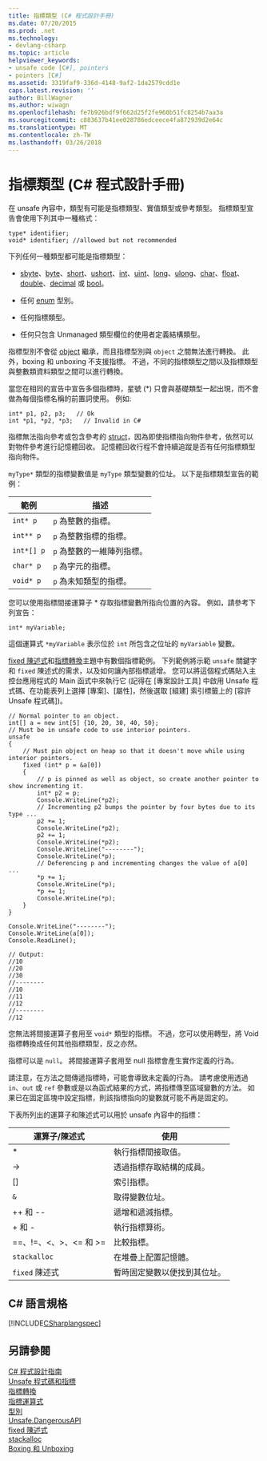```yaml
---
title: 指標類型 (C# 程式設計手冊)
ms.date: 07/20/2015
ms.prod: .net
ms.technology:
- devlang-csharp
ms.topic: article
helpviewer_keywords:
- unsafe code [C#], pointers
- pointers [C#]
ms.assetid: 3319faf9-336d-4148-9af2-1da2579cdd1e
caps.latest.revision: ''
author: BillWagner
ms.author: wiwagn
ms.openlocfilehash: fe7b926bdf9f662d25f2fe960b51fc8254b7aa3a
ms.sourcegitcommit: c883637b41ee028786edceece4fa872939d2e64c
ms.translationtype: MT
ms.contentlocale: zh-TW
ms.lasthandoff: 03/26/2018
---
```

# <a name="pointer-types-c-programming-guide"></a>指標類型 (C# 程式設計手冊)
在 unsafe 內容中，類型有可能是指標類型、實值類型或參考類型。 指標類型宣告會使用下列其中一種格式：  
  
```  
type* identifier;  
void* identifier; //allowed but not recommended  
```  
  
 下列任何一種類型都可能是指標類型：  
  
-   [sbyte](../../../csharp/language-reference/keywords/sbyte.md)、[byte](../../../csharp/language-reference/keywords/byte.md)、[short](../../../csharp/language-reference/keywords/short.md)、[ushort](../../../csharp/language-reference/keywords/ushort.md)、[int](../../../csharp/language-reference/keywords/int.md)、[uint](../../../csharp/language-reference/keywords/uint.md)、[long](../../../csharp/language-reference/keywords/long.md)、[ulong](../../../csharp/language-reference/keywords/ulong.md)、[char](../../../csharp/language-reference/keywords/char.md)、[float](../../../csharp/language-reference/keywords/float.md)、[double](../../../csharp/language-reference/keywords/double.md)、[decimal](../../../csharp/language-reference/keywords/decimal.md) 或 [bool](../../../csharp/language-reference/keywords/bool.md)。  
  
-   任何 [enum](../../../csharp/language-reference/keywords/enum.md) 型別。  
  
-   任何指標類型。  
  
-   任何只包含 Unmanaged 類型欄位的使用者定義結構類型。  
  
 指標型別不會從 [object](../../../csharp/language-reference/keywords/object.md) 繼承，而且指標型別與 `object` 之間無法進行轉換。 此外，boxing 和 unboxing 不支援指標。 不過，不同的指標類型之間以及指標類型與整數類資料類型之間可以進行轉換。  
  
 當您在相同的宣告中宣告多個指標時，星號 (*) 只會與基礎類型一起出現，而不會做為每個指標名稱的前置詞使用。 例如:   
  
```  
int* p1, p2, p3;   // Ok  
int *p1, *p2, *p3;   // Invalid in C#  
```  
  
 指標無法指向參考或包含參考的 [struct](../../../csharp/language-reference/keywords/struct.md)，因為即使指標指向物件參考，依然可以對物件參考進行記憶體回收。 記憶體回收行程不會持續追蹤是否有任何指標類型指向物件。  
  
 `myType*` 類型的指標變數值是 `myType` 類型變數的位址。 以下是指標類型宣告的範例：  
  
|範例|描述|  
|-------------|-----------------|  
|`int* p`|`p` 為整數的指標。|  
|`int** p`|`p` 為整數指標的指標。|  
|`int*[] p`|`p` 為整數的一維陣列指標。|  
|`char* p`|`p` 為字元的指標。|  
|`void* p`|`p` 為未知類型的指標。|  
  
 您可以使用指標間接運算子 * 存取指標變數所指向位置的內容。 例如，請參考下列宣告：  
  
```  
int* myVariable;  
```  
  
 這個運算式 `*myVariable` 表示位於 `int` 所包含之位址的 `myVariable` 變數。  
  
 [fixed 陳述式](../../../csharp/language-reference/keywords/fixed-statement.md)和[指標轉換](../../../csharp/programming-guide/unsafe-code-pointers/pointer-conversions.md)主題中有數個指標範例。  下列範例將示範 `unsafe` 關鍵字和 `fixed` 陳述式的需求，以及如何讓內部指標遞增。  您可以將這個程式碼貼入主控台應用程式的 Main 函式中來執行它  (記得在 [專案設計工具] 中啟用 Unsafe 程式碼、在功能表列上選擇 [專案]、[屬性]，然後選取 [組建] 索引標籤上的 [容許 Unsafe 程式碼])。  
  
```  
// Normal pointer to an object.  
int[] a = new int[5] {10, 20, 30, 40, 50};  
// Must be in unsafe code to use interior pointers.  
unsafe  
{  
    // Must pin object on heap so that it doesn't move while using interior pointers.  
    fixed (int* p = &a[0])  
    {  
        // p is pinned as well as object, so create another pointer to show incrementing it.  
        int* p2 = p;  
        Console.WriteLine(*p2);  
        // Incrementing p2 bumps the pointer by four bytes due to its type ...  
        p2 += 1;  
        Console.WriteLine(*p2);  
        p2 += 1;  
        Console.WriteLine(*p2);  
        Console.WriteLine("--------");  
        Console.WriteLine(*p);  
        // Deferencing p and incrementing changes the value of a[0] ...  
        *p += 1;  
        Console.WriteLine(*p);  
        *p += 1;  
        Console.WriteLine(*p);  
    }  
}  
  
Console.WriteLine("--------");  
Console.WriteLine(a[0]);  
Console.ReadLine();  
  
// Output:  
//10  
//20  
//30  
//--------  
//10  
//11  
//12  
//--------  
//12  
```  
  
 您無法將間接運算子套用至 `void*` 類型的指標。 不過，您可以使用轉型，將 Void 指標轉換成任何其他指標類型，反之亦然。  
  
 指標可以是 `null`。 將間接運算子套用至 null 指標會產生實作定義的行為。  
  
 請注意，在方法之間傳遞指標時，可能會導致未定義的行為。 請考慮使用透過 `in`、`out` 或 `ref` 參數或是以為函式結果的方式，將指標傳至區域變數的方法。 如果已在固定區塊中設定指標，則該指標指向的變數就可能不再是固定的。  
  
 下表所列出的運算子和陳述式可以用於 unsafe 內容中的指標：  
  
|運算子/陳述式|使用|  
|-------------------------|---------|  
|*|執行指標間接取值。|  
|->|透過指標存取結構的成員。|  
|[]|索引指標。|  
|`&`|取得變數位址。|  
|++ 和 --|遞增和遞減指標。|  
|+ 和 -|執行指標算術。|  
|==、!=、\<、>、\<= 和 >=|比較指標。|  
|`stackalloc`|在堆疊上配置記憶體。|  
|`fixed` 陳述式|暫時固定變數以便找到其位址。|  
  
## <a name="c-language-specification"></a>C# 語言規格  
 [!INCLUDE[CSharplangspec](~/includes/csharplangspec-md.md)]  
  
## <a name="see-also"></a>另請參閱  
 [C# 程式設計指南](../../../csharp/programming-guide/index.md)  
 [Unsafe 程式碼和指標](../../../csharp/programming-guide/unsafe-code-pointers/index.md)  
 [指標轉換](../../../csharp/programming-guide/unsafe-code-pointers/pointer-conversions.md)  
 [指標運算式](../../../csharp/programming-guide/unsafe-code-pointers/pointer-expressions.md)  
 [型別](../../../csharp/language-reference/keywords/types.md)  
 [Unsafe.DangerousAPI](../../../csharp/language-reference/keywords/unsafe.md)  
 [fixed 陳述式](../../../csharp/language-reference/keywords/fixed-statement.md)  
 [stackalloc](../../../csharp/language-reference/keywords/stackalloc.md)  
 [Boxing 和 Unboxing](../../../csharp/programming-guide/types/boxing-and-unboxing.md)
